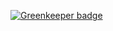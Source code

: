 
[![Greenkeeper badge](https://badges.greenkeeper.io/unshift/autoregex.svg)](https://greenkeeper.io/)
